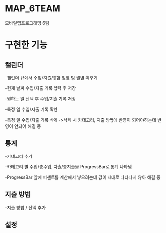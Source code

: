 # MAP_6TEAM
모바일앱프로그래밍 6팀

# 구현한 기능
## 캘린더

-캘린더 뷰에서 수입/지출/총합 일별 및 월별 띄우기

-현재 날짜 수입/지출 기록 입력 후 저장

-원하는 일 선택 후 수입/지출 기록 저장

-특정 일 수입/지출 기록 확인

-특정 일 수입/지출 기록 삭제
->삭제 시 카테고리, 지출 방법에 반영이 되어야하는데 반영이 안되어 해결 중

## 통계

-카테고리 추가

-카테고리 별 수입/총수입, 지출/총지출을 ProgressBar로 통계 나타냄

-ProgressBar 앞에 퍼센트를 계산해서 넣으려는데 값이 제대로 나타나지 않아 해결 중

## 지출 방법

-지출 방법 / 잔액 추가

## 설정
